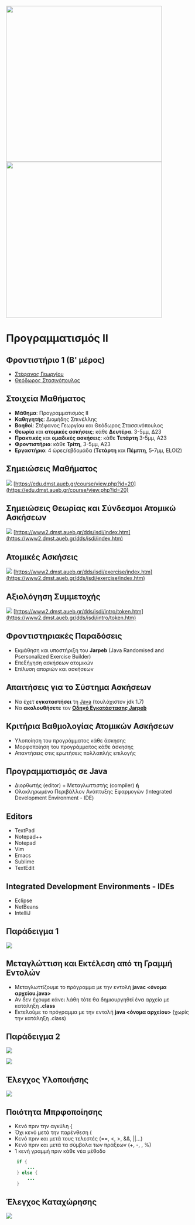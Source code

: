 <img src="media/AUEB_logo.jpg" width="425" /> <img src="media/BA_Lab.png" width="425" />
# Προγραμματισμός ΙΙ
## Φροντιστήριο 1 (Β' μέρος)

* [Στέφανος Γεωργίου](https://www.balab.aueb.gr/stefanos-georgiou.html)
* [Θεόδωρος Στασινόπουλος](https://www.balab.aueb.gr/theodore-stassinopoulos.html)


## Στοιχεία Μαθήματος

* **Μάθημα**: Προγραμματισμός ΙΙ
* **Καθηγητής**: Διομήδης Σπινέλλης 
* **Βοηθοί**: Στέφανος Γεωργίου και Θεόδωρος Στασσινόπουλος
* **Θεωρία** και **ατομικές ασκήσεις**: κάθε **Δευτέρα**. 3-5μμ, Δ23
* **Πρακτικές** και **ομαδικές ασκήσεις**: κάθε **Τετάρτη** 3-5μμ, Α23
* **Φροντιστήριο**: κάθε **Τρίτη**, 3-5μμ, Α23
* **Εργαστήριο**: 4 ώρες/εβδομάδα (**Τετάρτη** και **Πέμπτη**, 5-7μμ, ELOI2)


## Σημειώσεις Μαθήματος

![](media/Main_Page.png)
[https://edu.dmst.aueb.gr/course/view.php?id=20](https://edu.dmst.aueb.gr/course/view.php?id=20)


## Σημειώσεις Θεωρίας και Σύνδεσμοι Ατομικώ Ασκήσεων

![](media/Exercises.png)
[https://www2.dmst.aueb.gr/dds/isdi/index.htm](https://www2.dmst.aueb.gr/dds/isdi/index.htm)


## Ατομικές Ασκήσεις

![](media/Programming_II_Grading_System.png)
[https://www2.dmst.aueb.gr/dds/isdi/exercise/index.htm](https://www2.dmst.aueb.gr/dds/isdi/exercise/index.htm)


## Αξιολόγηση Συμμετοχής

![](media/Participation.png)
[https://www2.dmst.aueb.gr/dds/isdi/intro/token.htm](https://www2.dmst.aueb.gr/dds/isdi/intro/token.htm)


## Φροντιστηριακές Παραδόσεις

* Εκμάθηση και υποστήριξη του **Jarpeb** (Java Randomised and Psersonalized Exercise Builder)
* Επεξήγηση ασκήσεων ατομικών
* Επίλυση αποριών και ασκήσεων


## Απαιτήσεις για το Σύστημα Ασκήσεων

* Να έχετ **εγκαταστήσει** τη [Java](http://www.oracle.com/technetwork/java/javase/downloads/index.html) (τουλάχιστον jdk 1.7)
* Να **ακολουθήσετε** τον [**Οδηγό Εγκατάστασης Jarpeb**](https://edu.dmst.aueb.gr/pluginfile.php/9682/mod_resource/content/0/%CE%9F%CE%B4%CE%B7%CE%B3%CF%8C%CF%82%20%CE%95%CE%B3%CE%BA%CE%B1%CF%84%CE%AC%CF%83%CF%84%CE%B1%CF%83%CE%B7%CF%82%20Jarpeb.pdf)


## Κριτήρια Βαθμολογίας Ατομικών Ασκήσεων 

* Υλοποίηση του προγράμματος κάθε άσκησης
* Μορφοποίηση του προγράμματος κάθε άσκησης
* Απαντήσεις στις ερωτήσεις πολλαπλής επιλογής


## Προγραμματισμός σε Java

* Διορθωτής (editor) + Μεταγλωττιστής (compiler)
**ή**
* Ολοκληρωμένο Περιβάλλον Ανάπτυξης Εφαρμογών (Integrated Development Environment - IDE)


## Editors

* TextPad
* Notepad++
* Notepad
* Vim
* Emacs
* Sublime
* TextEdit


## Integrated  Development Environments - IDEs

* Eclipse
* NetBeans
* IntelliJ


## Παράδειγμα 1

![](media/IDE.png) 


## Μεταγλώττιση και Εκτέλεση από τη Γραμμή Εντολών

* Μεταγλωττίζουμε το πρόγραμμα με την εντολή **javac <όνομα αρχείου.java>**
* Αν δεν έχουμε κάνει λάθη τότε θα δημιουργηθεί ένα αρχείο με κατάληξη **.class**
* Εκτελούμε το πρόγραμμα με την εντολή **java <όνομα αρχείου>** (χωρίς την κατάληξη .class)


## Παράδειγμα 2

![](media/Jarpeb_GUI.png)


![](media/Jarpeb_Exercises.jpg)


## Έλεγχος Υλοποιήσης

![](media/Correct_Sumbission.png)


##  Ποιότητα Μπρφοποίησης

* Κενό πριν την αγκύλη {
* Όχι κενό μετά την παρένθεση (
* Κενό πριν και μετά τους τελεστές (==, <, >, &&, ||…)
* Κενό πριν και μετά τα σύμβολα των πράξεων (+, -, \, %)
* 1 κενή γραμμή πριν κάθε νέα μέθοδο

```java
	if {
		...
	} else {
		...
	}
```


## Έλεγχος Καταχώρησης

![](media/Correctly_Submitted_Exercises.jpg)
